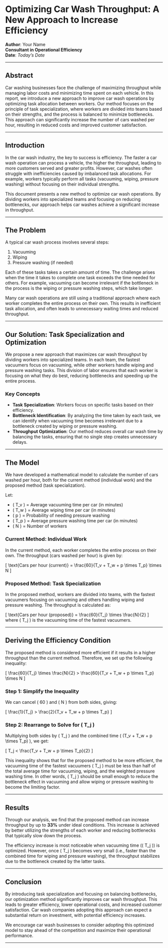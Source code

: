 # Optimizing Car Wash Throughput: A New Approach to Increase Efficiency

**Author**: Your Name  
**Consultant in Operational Efficiency**  
**Date**: *Today’s Date*

---

## Abstract
Car washing businesses face the challenge of maximizing throughput while managing labor costs and minimizing time spent on each vehicle. In this report, we introduce a new approach to improve car wash operations by optimizing task allocation between workers. Our method focuses on the principle of task specialization, where workers are divided into teams based on their strengths, and the process is balanced to minimize bottlenecks. This approach can significantly increase the number of cars washed per hour, resulting in reduced costs and improved customer satisfaction.

---

## Introduction
In the car wash industry, the key to success is efficiency. The faster a car wash operation can process a vehicle, the higher the throughput, leading to more customers served and greater profits. However, car washes often struggle with inefficiencies caused by imbalanced task allocations. For example, workers typically perform all tasks (vacuuming, wiping, pressure washing) without focusing on their individual strengths.

This document presents a new method to optimize car wash operations. By dividing workers into specialized teams and focusing on reducing bottlenecks, our approach helps car washes achieve a significant increase in throughput.

---

## The Problem
A typical car wash process involves several steps:
1. Vacuuming
2. Wiping
3. Pressure washing (if needed)

Each of these tasks takes a certain amount of time. The challenge arises when the time it takes to complete one task exceeds the time needed for others. For example, vacuuming can become irrelevant if the bottleneck in the process is the wiping or pressure washing steps, which take longer.

Many car wash operations are still using a traditional approach where each worker completes the entire process on their own. This results in inefficient task allocation, and often leads to unnecessary waiting times and reduced throughput.

---

## Our Solution: Task Specialization and Optimization
We propose a new approach that maximizes car wash throughput by dividing workers into specialized teams. In each team, the fastest vacuumers focus on vacuuming, while other workers handle wiping and pressure washing tasks. This division of labor ensures that each worker is focusing on what they do best, reducing bottlenecks and speeding up the entire process.

### Key Concepts
- **Task Specialization**: Workers focus on specific tasks based on their efficiency.
- **Bottleneck Identification**: By analyzing the time taken by each task, we can identify when vacuuming time becomes irrelevant due to a bottleneck created by wiping or pressure washing.
- **Throughput Optimization**: Our method reduces overall car wash time by balancing the tasks, ensuring that no single step creates unnecessary delays.

---

## The Model
We have developed a mathematical model to calculate the number of cars washed per hour, both for the current method (individual work) and the proposed method (task specialization).

Let:
- \( T_v \) = Average vacuuming time per car (in minutes)
- \( T_w \) = Average wiping time per car (in minutes)
- \( p \) = Probability of needing pressure washing
- \( T_p \) = Average pressure washing time per car (in minutes)
- \( N \) = Number of workers

### Current Method: Individual Work
In the current method, each worker completes the entire process on their own. The throughput (cars washed per hour) is given by:

\[
\text{Cars per hour (current)} = \frac{60}{T_v + T_w + p \times T_p} \times N
\]

### Proposed Method: Task Specialization
In the proposed method, workers are divided into teams, with the fastest vacuumers focusing on vacuuming and others handling wiping and pressure washing. The throughput is calculated as:

\[
\text{Cars per hour (proposed)} = \frac{60}{T_j} \times \frac{N}{2}
\]
where \( T_j \) is the vacuuming time of the fastest vacuumers.

---

## Deriving the Efficiency Condition
The proposed method is considered more efficient if it results in a higher throughput than the current method. Therefore, we set up the following inequality:

\[
\frac{60}{T_j} \times \frac{N}{2} > \frac{60}{T_v + T_w + p \times T_p} \times N
\]

### Step 1: Simplify the Inequality
We can cancel \( 60 \) and \( N \) from both sides, giving:

\[
\frac{1}{T_j} > \frac{2}{T_v + T_w + p \times T_p}
\]

### Step 2: Rearrange to Solve for \( T_j \)
Multiplying both sides by \( T_j \) and the combined time \( (T_v + T_w + p \times T_p) \), we get:

\[
T_j < \frac{T_v + T_w + p \times T_p}{2}
\]

This inequality shows that for the proposed method to be more efficient, the vacuuming time of the fastest vacuumers \( T_j \) must be less than half of the total average time for vacuuming, wiping, and the weighted pressure washing time. In other words, \( T_j \) should be small enough to reduce the bottleneck effect in vacuuming and allow wiping or pressure washing to become the limiting factor.

---

## Results
Through our analysis, we find that the proposed method can increase throughput by up to **33%** under ideal conditions. This increase is achieved by better utilizing the strengths of each worker and reducing bottlenecks that typically slow down the process.

The efficiency increase is most noticeable when vacuuming time (\( T_j \)) is optimized. However, once \( T_j \) becomes very small (i.e., faster than the combined time for wiping and pressure washing), the throughput stabilizes due to the bottleneck created by the latter tasks.

---

## Conclusion
By introducing task specialization and focusing on balancing bottlenecks, our optimization method significantly improves car wash throughput. This leads to greater efficiency, lower operational costs, and increased customer satisfaction. Car wash companies adopting this approach can expect a substantial return on investment, with potential efficiency increases.

We encourage car wash businesses to consider adopting this optimized model to stay ahead of the competition and maximize their operational performance.

---


